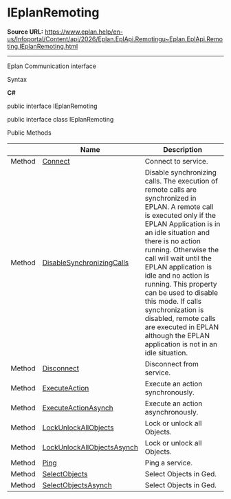 # IEplanRemoting

**Source URL:** https://www.eplan.help/en-us/Infoportal/Content/api/2026/Eplan.EplApi.Remotingu~Eplan.EplApi.Remoting.IEplanRemoting.html

---

Eplan Communication interface

Syntax

**C#**



public interface IEplanRemoting

public interface class IEplanRemoting

Public Methods

|  | Name | Description |
| --- | --- | --- |
| Method | [Connect](Eplan.EplApi.Remotingu~Eplan.EplApi.Remoting.IEplanRemoting~Connect.html) | Connect to service. |
| Method | [DisableSynchronizingCalls](Eplan.EplApi.Remotingu~Eplan.EplApi.Remoting.IEplanRemoting~DisableSynchronizingCalls.html) | Disable synchronizing calls. The execution of remote calls are synchronized in EPLAN. A remote call is executed only if the EPLAN Application is in an idle situation and there is no action running. Otherwise the call will wait until the EPLAN application is idle and no action is running. This property can be used to disable this mode. If calls synchronization is disabled, remote calls are executed in EPLAN although the EPLAN application is not in an idle situation. |
| Method | [Disconnect](Eplan.EplApi.Remotingu~Eplan.EplApi.Remoting.IEplanRemoting~Disconnect.html) | Disconnect from service. |
| Method | [ExecuteAction](Eplan.EplApi.Remotingu~Eplan.EplApi.Remoting.IEplanRemoting~ExecuteAction.html) | Execute an action synchronously. |
| Method | [ExecuteActionAsynch](Eplan.EplApi.Remotingu~Eplan.EplApi.Remoting.IEplanRemoting~ExecuteActionAsynch.html) | Execute an action asynchronously. |
| Method | [LockUnlockAllObjects](Eplan.EplApi.Remotingu~Eplan.EplApi.Remoting.IEplanRemoting~LockUnlockAllObjects.html) | Lock or unlock all Objects. |
| Method | [LockUnlockAllObjectsAsynch](Eplan.EplApi.Remotingu~Eplan.EplApi.Remoting.IEplanRemoting~LockUnlockAllObjectsAsynch.html) | Lock or unlock all Objects. |
| Method | [Ping](Eplan.EplApi.Remotingu~Eplan.EplApi.Remoting.IEplanRemoting~Ping.html) | Ping a service. |
| Method | [SelectObjects](Eplan.EplApi.Remotingu~Eplan.EplApi.Remoting.IEplanRemoting~SelectObjects.html) | Select Objects in Ged. |
| Method | [SelectObjectsAsynch](Eplan.EplApi.Remotingu~Eplan.EplApi.Remoting.IEplanRemoting~SelectObjectsAsynch.html) | Select Objects in Ged. |


